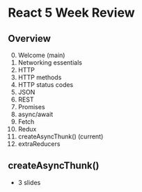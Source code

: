 # React 5 Week Review

## Overview
00. Welcome (main)
01. Networking essentials 
02. HTTP 
03. HTTP methods
04. HTTP status codes
05. JSON
06. REST
07. Promises
08. async/await
09. Fetch 
10. Redux
11. createAsyncThunk() (current)
12. extraReducers

## createAsyncThunk()
* 3 slides


